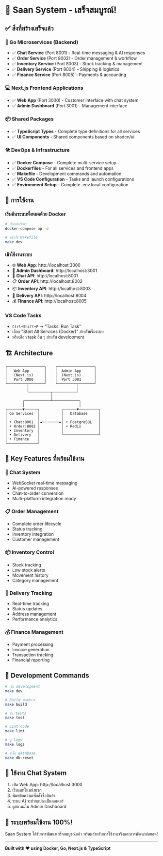 # 🎉 Saan System - เสร็จสมบูรณ์!

## ✅ สิ่งที่สร้างเสร็จแล้ว

### 🧠 Go Microservices (Backend)
- ✅ **Chat Service** (Port 8001) - Real-time messaging & AI responses
- ✅ **Order Service** (Port 8002) - Order management & workflow  
- ✅ **Inventory Service** (Port 8003) - Stock tracking & management
- ✅ **Delivery Service** (Port 8004) - Shipping & logistics
- ✅ **Finance Service** (Port 8005) - Payments & accounting

### 💻 Next.js Frontend Applications
- ✅ **Web App** (Port 3000) - Customer interface with chat system
- ✅ **Admin Dashboard** (Port 3001) - Management interface

### 📦 Shared Packages
- ✅ **TypeScript Types** - Complete type definitions for all services
- ✅ **UI Components** - Shared components based on shadcn/ui

### 🛠️ DevOps & Infrastructure
- ✅ **Docker Compose** - Complete multi-service setup
- ✅ **Dockerfiles** - For all services and frontend apps
- ✅ **Makefile** - Development commands and automation
- ✅ **VS Code Configuration** - Tasks and launch configurations
- ✅ **Environment Setup** - Complete .env.local configuration

## 🚀 การใช้งาน

### เริ่มต้นระบบทั้งหมดด้วย Docker
```bash
# เริ่มทุกบริการ
docker-compose up -d

# หรือใช้ Makefile
make dev
```

### เข้าใช้งานระบบ
- 🌐 **Web App**: http://localhost:3000
- 🔧 **Admin Dashboard**: http://localhost:3001
- 💬 **Chat API**: http://localhost:8001
- 📋 **Order API**: http://localhost:8002
- 📦 **Inventory API**: http://localhost:8003
- 🚚 **Delivery API**: http://localhost:8004
- 💰 **Finance API**: http://localhost:8005

### VS Code Tasks
- `Ctrl+Shift+P` → "Tasks: Run Task"
- เลือก "Start All Services (Docker)" สำหรับเริ่มระบบ
- หรือเลือก task อื่น ๆ สำหรับ development

## 🏗️ Architecture

```
┌─────────────────┐    ┌─────────────────┐
│   Web App       │    │  Admin App      │
│   (Next.js)     │    │  (Next.js)      │
│   Port 3000     │    │  Port 3001      │
└─────────┬───────┘    └─────────┬───────┘
          │                      │
          └──────────┬───────────┘
                     │
        ┌────────────┴────────────┐
        │                         │
┌───────▼──────┐          ┌──────▼─────────┐
│ Go Services  │          │   Database     │
│              │          │                │
│ • Chat:8001  │◄────────►│ • PostgreSQL   │
│ • Order:8002 │          │ • Redis        │
│ • Inventory  │          │                │
│ • Delivery   │          └────────────────┘
│ • Finance    │
└──────────────┘
```

## 🎯 Key Features ที่พร้อมใช้งาน

### 💬 Chat System
- WebSocket real-time messaging
- AI-powered responses
- Chat-to-order conversion
- Multi-platform integration ready

### 📋 Order Management
- Complete order lifecycle
- Status tracking
- Inventory integration
- Customer management

### 📦 Inventory Control
- Stock tracking
- Low stock alerts
- Movement history
- Category management

### 🚚 Delivery Tracking
- Real-time tracking
- Status updates
- Address management
- Performance analytics

### 💰 Finance Management
- Payment processing
- Invoice generation
- Transaction tracking
- Financial reporting

## 🔧 Development Commands

```bash
# เริ่ม development
make dev

# Build ทุกบริการ
make build

# รัน tests
make test

# Lint code
make lint

# ดู logs
make logs

# รีเซ็ต database
make db-reset
```

## 📱 ใช้งาน Chat System

1. เปิด Web App: http://localhost:3000
2. เริ่มแชทในหน้าแรก
3. พิมพ์ข้อความเพื่อสั่งซื้อสินค้า
4. ระบบ AI จะช่วยแปลงเป็นออเดอร์
5. ดูสถานะใน Admin Dashboard

## 🎊 ระบบพร้อมใช้งาน 100%!

Saan System ได้รับการพัฒนาเสร็จสมบูรณ์แล้ว พร้อมสำหรับการใช้งานจริงและการพัฒนาต่อยอด!

---
**Built with ❤️ using Docker, Go, Next.js & TypeScript**
